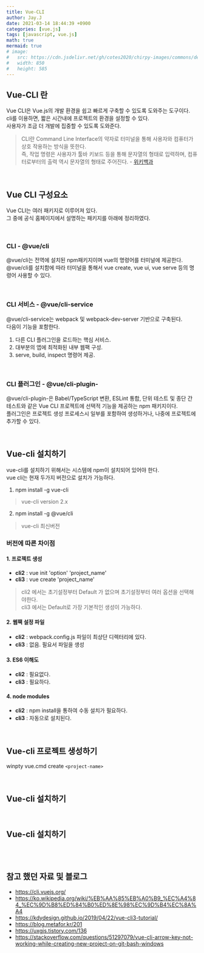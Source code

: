 ```yaml
---
title: Vue-CLI
author: Jay.J
date: 2021-03-14 18:44:39 +0900
categories: [vue.js]
tags: [javascript, vue.js]
math: true
mermaid: true
# image:
#   src: https://cdn.jsdelivr.net/gh/cotes2020/chirpy-images/commons/devices-mockup.png
#   width: 850
#   height: 585
---
```

<!-- <img src="/assets/img/vue/webkitflow.png" alt=""> -->
## Vue-CLI 란

Vue CLI은 Vue.js의 개발 환경을 쉽고 빠르게 구축할 수 있도록 도와주는 도구이다.<br>
cli를 이용하면, 짧은 시간내에 프로젝트의 환경을 설정할 수 있다.<br>
사용자가 조금 더 개발에 집중할 수 있도록 도와준다.
> CLI란 Command Line Interface의 약자로 터미널을 통해 사용자와 컴퓨터가 상호 작용하는 방식을 뜻한다.<br>
> 즉, 작업 명령은 사용자가 툴바 키보드 등을 통해 문자열의 형태로 입력하며, 컴퓨터로부터의 출력 역시 문자열의 형태로 주어진다. - <a href="https://ko.wikipedia.org/wiki/%EB%AA%85%EB%A0%B9_%EC%A4%84_%EC%9D%B8%ED%84%B0%ED%8E%98%EC%9D%B4%EC%8A%A4">위키백과</a>

<br>

## Vue CLI 구성요소

Vue CLI는 여러 패키지로 이루어져 있다.<br>
그 중에 공식 홈페이지에서 설명하는 패키지를 아래에 정리하였다.

<br>

### CLI - @vue/cli
@vue/cli는 전역에 설치된 npm패키지이며 vue의 명령어를 터미널에 제공한다.<br>
@vue/cli를 설치함에 따라 터미널을 통해서 vue create, vue ui, vue serve 등의 명령어 사용할 수 있다.

<br>

### CLI 서비스 - @vue/cli-service
@vue/cli-service는 webpack 및 webpack-dev-server 기반으로 구축된다.<br>
다음이 기능을 포함한다.

1. 다른 CLI 플러그인을 로드하는 핵심 서비스.
2. 대부분의 앱에 최적화된 내부 웹팩 구성.
3. serve, build, inspect 명령어 제공.

<br>

### CLI 플러그인 - @vue/cli-plugin-
@vue/cli-plugin-은 Babel/TypeScript 변환, ESLint 통합, 단위 테스트 및 종단 간 테스트와 같은 Vue CLI 프로젝트에 선택적 기능을 제공하는 npm 패키지이다.<br>
플러그인은 프로젝트 생성 프로세스시 일부를 포함하여 생성하거나, 나중에 프로젝트에 추가할 수 있다.

<br>

## Vue-cli 설치하기
vue-cli를 설치하기 위해서는 시스템에 npm이 설치되어 있어야 한다.<br>
vue cli는 현재 두가지 버전으로 설치가 가능하다.

1. npm install -g vue-cli
> vue-cli version 2.x

2. npm install -g @vue/cli
> vue-cli 최신버전

### 버전에 따른 차이점

#### 1. 프로젝트 생성
- <b>cli2</b> : vue init 'option' 'project_name'<br>
- <b>cli3</b> : vue create 'project_name'

> cli2 에서는 초기설정부터 Default 가 없으며 초기설정부터 여러 옵션을 선택해야한다.<br>
> cli3 에서는 Default로 가장 기본적인 생성이 가능하다.

#### 2. 웹팩 설정 파일
- <b>cli2</b> : webpack.config.js 파일이 최상단 디렉터리에 있다.<br>
- <b>cli3</b> : 없음. 필요서 파일을 생성

#### 3. ES6 이해도
- <b>cli2</b> : 필요없다.<br>
- <b>cli3</b> : 필요하다.

#### 4. node modules
- <b>cli2</b> : npm install을 통하여 수동 설치가 필요하다.<br>
- <b>cli3</b> : 자동으로 설치된다.

<br>

## Vue-cli 프로젝트 생성하기
winpty vue.cmd create `<project-name>`

<br>

## Vue-cli 설치하기

<br>

## Vue-cli 설치하기


<br>
<br>


## 참고 했던 자료 및 블로그
- <a href="https://cli.vuejs.org/">https://cli.vuejs.org/</a>
- <a href="https://ko.wikipedia.org/wiki/%EB%AA%85%EB%A0%B9_%EC%A4%84_%EC%9D%B8%ED%84%B0%ED%8E%98%EC%9D%B4%EC%8A%A4">https://ko.wikipedia.org/wiki/%EB%AA%85%EB%A0%B9_%EC%A4%84_%EC%9D%B8%ED%84%B0%ED%8E%98%EC%9D%B4%EC%8A%A4</a>
- <a href="https://kdydesign.github.io/2019/04/22/vue-cli3-tutorial/">https://kdydesign.github.io/2019/04/22/vue-cli3-tutorial/</a>
- <a href="https://blog.metafor.kr/201">https://blog.metafor.kr/201</a>
- <a href="https://uxgjs.tistory.com/136">https://uxgjs.tistory.com/136</a>
- <a href="https://stackoverflow.com/questions/51297079/vue-cli-arrow-key-not-working-while-creating-new-project-on-git-bash-windows">https://stackoverflow.com/questions/51297079/vue-cli-arrow-key-not-working-while-creating-new-project-on-git-bash-windows</a>

